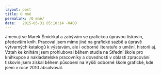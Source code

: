 ```yaml
---
layout: post
title: O mně
permalink: /O mně/
date:   2015-05-31 05:10:14 -0400
---
```

<p>Jmenuji se Marek Šmidrkal a zabývám se grafickou úpravou tiskovin, především knih. Pracoval jsem mimo jiné na grafické sazbě a úpravě výtvarných katalogů k výstavám, ale i odborné literatuře o umění, historii aj. Vztah ke knihám jsem prohluboval během studia na Střední škole pro knihkupce a nakladatelské pracovníky a dovednosti v oblasti zpracování tiskovin jsem získal během působení na Vyšší odborné škole grafické, kde jsem v roce 2010 absolvoval.</p>

